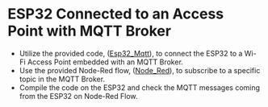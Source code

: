 # ESP32 Connected to an Access Point with MQTT Broker

* Utilize the provided code, ([Esp32_Mqtt](Esp32_MQTT)), to connect the ESP32 to a Wi-Fi Access Point embedded with an MQTT Broker.
* Use the provided Node-Red flow, ([Node_Red](Node_Red)), to subscribe to a specific topic in the MQTT Broker.
* Compile the code on the ESP32 and check the MQTT messages coming from the ESP32 on Node-Red Flow.



